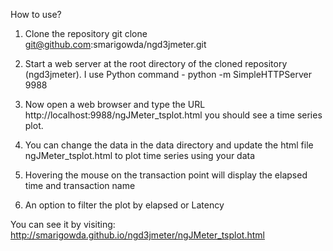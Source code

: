 How to use?

1. Clone the repository
    git clone git@github.com:smarigowda/ngd3jmeter.git

2. Start a web server at the root directory of the cloned repository (ngd3jmeter). I use Python command - python -m SimpleHTTPServer 9988

3. Now open a web browser and type the URL http://localhost:9988/ngJMeter_tsplot.html you should see a time series plot.

4. You can change the data in the data directory and update the html file ngJMeter_tsplot.html to plot time series using your data

5. Hovering the mouse on the transaction point will display the elapsed time and transaction name

6. An option to filter the plot by elapsed or Latency 

You can see it by visiting: http://smarigowda.github.io/ngd3jmeter/ngJMeter_tsplot.html
    
